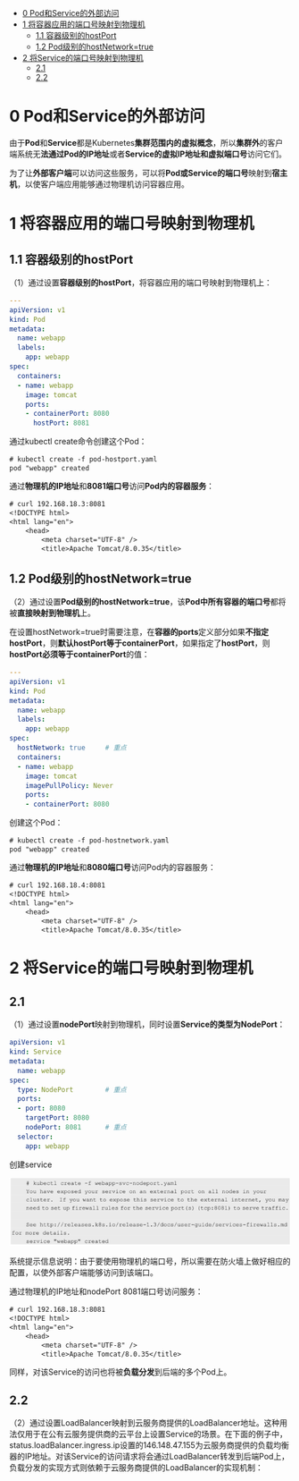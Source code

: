 
<!-- @import "[TOC]" {cmd="toc" depthFrom=1 depthTo=6 orderedList=false} -->

<!-- code_chunk_output -->

- [0 Pod和Service的外部访问](#0-pod和service的外部访问)
- [1 将容器应用的端口号映射到物理机](#1-将容器应用的端口号映射到物理机)
  - [1.1 容器级别的hostPort](#11-容器级别的hostport)
  - [1.2 Pod级别的hostNetwork=true](#12-pod级别的hostnetworktrue)
- [2 将Service的端口号映射到物理机](#2-将service的端口号映射到物理机)
  - [2.1](#21)
  - [2.2](#22)

<!-- /code_chunk_output -->

# 0 Pod和Service的外部访问

由于**Pod**和**Service**都是Kubernetes**集群范围内的虚拟概念**，所以**集群外**的客户端系统无**法通过Pod的IP地址**或者**Service的虚拟IP地址和虚拟端口号**访问它们。

为了让**外部客户端**可以访问这些服务，可以将**Pod或Service的端口号**映射到**宿主机**，以使客户端应用能够通过物理机访问容器应用。

# 1 将容器应用的端口号映射到物理机

## 1.1 容器级别的hostPort

（1）通过设置**容器级别的hostPort**，将容器应用的端口号映射到物理机上：

```yaml
---
apiVersion: v1
kind: Pod
metadata:
  name: webapp
  labels:
    app: webapp
spec:
  containers:
  - name: webapp
    image: tomcat
    ports:
    - containerPort: 8080
      hostPort: 8081
```

通过kubectl create命令创建这个Pod：

```
# kubectl create -f pod-hostport.yaml
pod "webapp" created
```

通过**物理机的IP地址**和**8081端口号**访问**Pod内的容器服务**：

```
# curl 192.168.18.3:8081
<!DOCTYPE html>
<html lang="en">
    <head>
        <meta charset="UTF-8" />
        <title>Apache Tomcat/8.0.35</title>
```

## 1.2 Pod级别的hostNetwork=true

（2）通过设置**Pod级别的hostNetwork=true**，该**Pod中所有容器的端口号**都将被**直接映射到物理机**上。

在设置hostNetwork=true时需要注意，在**容器的ports**定义部分如果**不指定hostPort**，则**默认hostPort等于containerPort**，如果指定了**hostPort**，则**hostPort必须等于containerPort**的值：

```yaml
---
apiVersion: v1 
kind: Pod
metadata:
  name: webapp
  labels:
    app: webapp
spec:
  hostNetwork: true     # 重点
  containers:
  - name: webapp
    image: tomcat
    imagePullPolicy: Never
    ports:
    - containerPort: 8080
```

创建这个Pod：

```
# kubectl create -f pod-hostnetwork.yaml
pod "webapp" created
```

通过**物理机的IP地址**和**8080端口号**访问Pod内的容器服务：

```
# curl 192.168.18.4:8081
<!DOCTYPE html>
<html lang="en">
    <head>
        <meta charset="UTF-8" />
        <title>Apache Tomcat/8.0.35</title>
```

# 2 将Service的端口号映射到物理机

## 2.1 

（1）通过设置**nodePort**映射到物理机，同时设置**Service的类型为NodePort**：

```yaml
apiVersion: v1
kind: Service
metadata:
  name: webapp
spec:
  type: NodePort        # 重点
  ports:
  - port: 8080
    targetPort: 8080
    nodePort: 8081      # 重点
  selector:
    app: webapp
```

创建service

![2019-08-30-13-55-00.png](./images/2019-08-30-13-55-00.png)

系统提示信息说明：由于要使用物理机的端口号，所以需要在防火墙上做好相应的配置，以使外部客户端能够访问到该端口。

通过物理机的IP地址和nodePort 8081端口号访问服务：

```
# curl 192.168.18.3:8081
<!DOCTYPE html>
<html lang="en">
    <head>
        <meta charset="UTF-8" />
        <title>Apache Tomcat/8.0.35</title>
```

同样，对该Service的访问也将被**负载分发**到后端的多个Pod上。

## 2.2 

（2）通过设置LoadBalancer映射到云服务商提供的LoadBalancer地址。这种用法仅用于在公有云服务提供商的云平台上设置Service的场景。在下面的例子中，status.loadBalancer.ingress.ip设置的146.148.47.155为云服务商提供的负载均衡器的IP地址。对该Service的访问请求将会通过LoadBalancer转发到后端Pod上，负载分发的实现方式则依赖于云服务商提供的LoadBalancer的实现机制：